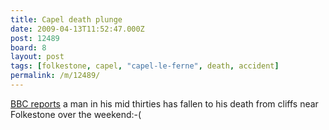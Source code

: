 ```yaml
---
title: Capel death plunge
date: 2009-04-13T11:52:47.000Z
post: 12489
board: 8
layout: post
tags: [folkestone, capel, "capel-le-ferne", death, accident]
permalink: /m/12489/
---
```

<a href="http://news.bbc.co.uk/2/hi/uk_news/england/kent/7996084.stm">BBC reports</a> a man in his mid thirties has fallen to his death from cliffs near Folkestone over the weekend:-(
